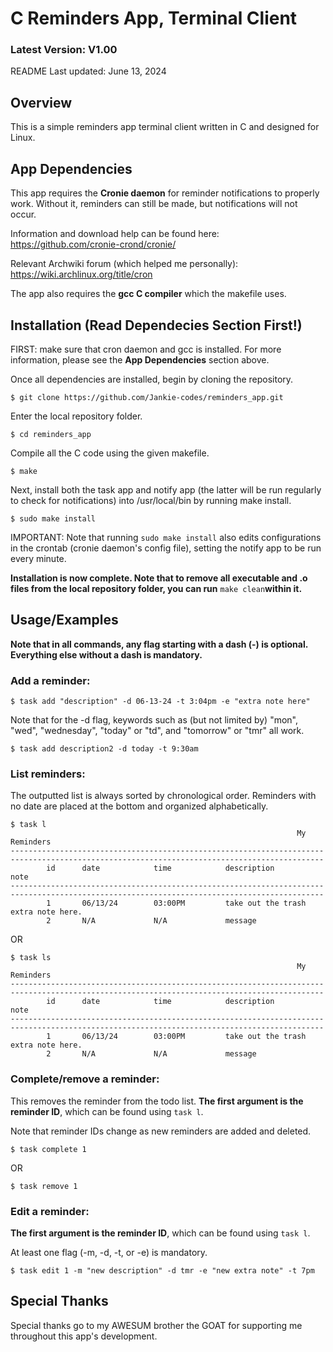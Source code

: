 # C Reminders App, Terminal Client
### Latest Version: V1.00

README Last updated: June 13, 2024
## Overview

This is a simple reminders app terminal client written in C and designed for Linux.

## App Dependencies
This app requires the **Cronie daemon** for reminder notifications to properly work. Without it, reminders can still be made, but notifications will not occur.

Information and download help can be found here: https://github.com/cronie-crond/cronie/

Relevant Archwiki forum (which helped me personally): https://wiki.archlinux.org/title/cron

The app also requires the **gcc C compiler** which the makefile uses.

## Installation (Read Dependecies Section First!)

FIRST: make sure that cron daemon and gcc is installed. For more information, please see the **App Dependencies** section above.

Once all dependencies are installed, begin by cloning the repository.

```
$ git clone https://github.com/Jankie-codes/reminders_app.git
```

Enter the local repository folder.

```
$ cd reminders_app
```

Compile all the C code using the given makefile.

```
$ make
```
Next, install both the task app and notify app (the latter will be run regularly to check for notifications) into /usr/local/bin by running make install.

```
$ sudo make install
```

IMPORTANT: Note that running `sudo make install` also edits configurations in the crontab (cronie daemon's config file), setting the notify app to be run every minute. 

**Installation is now complete. Note that to remove all executable and .o files from the local repository folder, you can run** `make clean`**within it.**
## Usage/Examples

**Note that in all commands, any flag starting with a dash (-) is optional. Everything else without a dash is mandatory.**

### Add a reminder:

```
$ task add "description" -d 06-13-24 -t 3:04pm -e "extra note here"
```

Note that for the -d flag, keywords such as (but not limited by) "mon", "wed", "wednesday", "today"
 or "td", and "tomorrow" or "tmr" all work.

```
$ task add description2 -d today -t 9:30am
```

### List reminders:

The outputted list is always sorted by chronological order. Reminders with no date are placed at the bottom and organized alphabetically.

```
$ task l
                                                                My Reminders
--------------------------------------------------------------------------------------------------------------------------------------------
        id      date            time            description                                                     note                
--------------------------------------------------------------------------------------------------------------------------------------------
        1       06/13/24        03:00PM         take out the trash                                              extra note here.    
        2       N/A             N/A             message     
```
OR
```
$ task ls
                                                                My Reminders
--------------------------------------------------------------------------------------------------------------------------------------------
        id      date            time            description                                                     note                
--------------------------------------------------------------------------------------------------------------------------------------------
        1       06/13/24        03:00PM         take out the trash                                              extra note here.    
        2       N/A             N/A             message     
```

### Complete/remove a reminder:

This removes the reminder from the todo list. **The first argument is the reminder ID**, which can be found using `task l`.

Note that reminder IDs change as new reminders are added and deleted.
```
$ task complete 1
```
OR
```
$ task remove 1
```

### Edit a reminder:
**The first argument is the reminder ID**, which can be found using `task l`.

At least one flag (-m, -d, -t, or -e) is mandatory.
```
$ task edit 1 -m "new description" -d tmr -e "new extra note" -t 7pm
```

## Special Thanks
Special thanks go to my AWESUM brother the GOAT for supporting me throughout this app's development.
